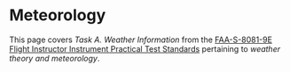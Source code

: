 # Meteorology

This page covers *Task A. Weather Information* from the [FAA-S-8081-9E Flight Instructor Instrument Practical Test Standards](https://www.faa.gov/training_testing/testing/acs/cfi_instrument_pts_9.pdf) pertaining to *weather theory and meteorology*.

<!--@include: ./docs/src/includes/weather/meteorology.md-->
<!--@include: ./docs/src/includes/weather/weather-references.md | shift:1-->
